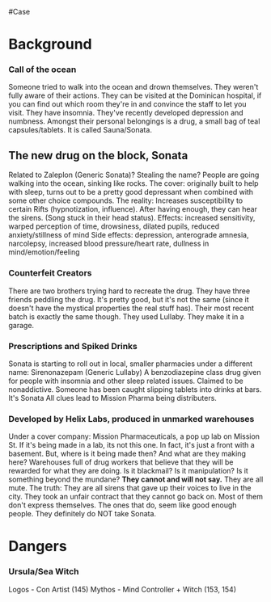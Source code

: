 #Case

# Background

### Call of the ocean
Someone tried to walk into the ocean and drown themselves.
They weren't fully aware of their actions.
They can be visited at the Dominican hospital, if you can find out which room they're in and convince the staff to let you visit.
They have insomnia. They've recently developed depression and numbness.
Amongst their personal belongings is a drug, a small bag of teal capsules/tablets.
It is called Sauna/Sonata.
## The new drug on the block, Sonata
Related to Zaleplon (Generic Sonata)? Stealing the name?
People are going walking into the ocean, sinking like rocks.
The cover: originally built to help with sleep, turns out to be a pretty good depressant when combined with some other choice compounds.
The reality: Increases susceptibility to certain Rifts (hypnotization, influence).
After having enough, they can hear the sirens. (Song stuck in their head status).
Effects: increased sensitivity, warped perception of time, drowsiness, dilated pupils, reduced anxiety/stillness of mind
Side effects: depression, anterograde amnesia, narcolepsy, increased blood pressure/heart rate, dullness in mind/emotion/feeling
### Counterfeit Creators
There are two brothers trying hard to recreate the drug.
They have three friends peddling the drug.
It's pretty good, but it's not the same (since it doesn't have the mystical properties the real stuff has).
Their most recent batch is exactly the same though. They used Lullaby.
They make it in a garage.
### Prescriptions and Spiked Drinks
Sonata is starting to roll out in local, smaller pharmacies under a different name: Sirenonazepam (Generic Lullaby)
A benzodiazepine class drug given for people with insomnia and other sleep related issues.
Claimed to be nonaddictive.
Someone has been caught slipping tablets into drinks at bars. It's Sonata
All clues lead to Mission Pharma being distributers.
### Developed by Helix Labs, produced in unmarked warehouses
Under a cover company: Mission Pharmaceuticals, a pop up lab on Mission St.
If it's being made in a lab, its not this one. In fact, it's just a front with a basement. But, where is it being made then? And what are they making here?
Warehouses full of drug workers that believe that they will be rewarded for what they are doing.
Is it blackmail? Is it manipulation? Is it something beyond the mundane? **They cannot and will not say.** They are all mute.
The truth: They are all sirens that gave up their voices to live in the city. They took an unfair contract that they cannot go back on. Most of them don't express themselves. The ones that do, seem like good enough people.
They definitely do NOT take Sonata.

# Dangers
### Ursula/Sea Witch
Logos - Con Artist (145)
Mythos - Mind Controller + Witch (153, 154)
